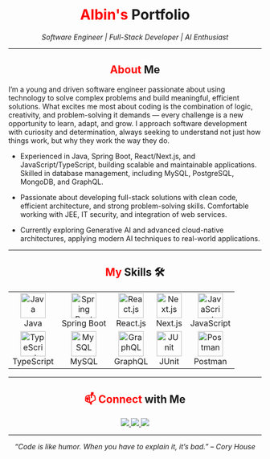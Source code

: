 <!-- ====== HEADER ====== -->
<h1 align="center">
  <span style="color:red">Albin's</span> Portfolio
</h1>
<p align="center">
  <em>Software Engineer | Full-Stack Developer | AI Enthusiast</em>
</p>

---

<!-- ====== ABOUT ME ====== -->
<h2 align="center">
  <span style="color:red">About</span> Me 
</h2>
I’m a young and driven software engineer passionate about using technology to solve complex problems and build meaningful, efficient solutions. What excites me most about coding is the combination of logic, creativity, and problem-solving it demands — every challenge is a new opportunity to learn, adapt, and grow. I approach software development with curiosity and determination, always seeking to understand not just how things work, but why they work the way they do.

-  Experienced in Java, Spring Boot, React/Next.js, and JavaScript/TypeScript, building scalable and maintainable applications. Skilled in database management, including MySQL, PostgreSQL, MongoDB, and GraphQL.

-  Passionate about developing full-stack solutions with clean code, efficient architecture, and strong problem-solving skills. Comfortable working with JEE, IT security, and integration of web services.

-  Currently exploring Generative AI and advanced cloud-native architectures, applying modern AI techniques to real-world applications.

---

<!-- ====== SKILLS ====== -->
<h2 align="center">
  <span style="color:red">My</span> Skills 🛠️
</h2>

<p align="center">

<table align="center">
  <tr>
    <td align="center"><img src="https://go-skill-icons.vercel.app/api/icons?i=java&theme=dark" alt="Java       " height="50"/><br>Java</td>
    <td align="center"><img src="https://go-skill-icons.vercel.app/api/icons?i=spring&theme=dark" alt="Spring Boot" height="50"/><br>Spring Boot</td>
    <td align="center"><img src="https://go-skill-icons.vercel.app/api/icons?i=react&theme=dark" alt="React.js   " height="50"/><br>React.js</td>
    <td align="center"><img src="https://go-skill-icons.vercel.app/api/icons?i=next&theme=dark" alt="Next.js    " height="50"/><br>Next.js</td>
    <td align="center"><img src="https://go-skill-icons.vercel.app/api/icons?i=javascript&theme=dark" alt="JavaScript " height="50"/><br>JavaScript</td>
  </tr>
  <tr>
    <td align="center"><img src="https://go-skill-icons.vercel.app/api/icons?i=typescript&theme=dark" alt="TypeScript" height="50"/><br>TypeScript</td>
    <td align="center"><img src="https://go-skill-icons.vercel.app/api/icons?i=mysql&theme=dark" alt="MySQL     " height="50"/><br>MySQL</td>
    <td align="center"><img src="https://go-skill-icons.vercel.app/api/icons?i=graphql&theme=dark" alt="GraphQL   " height="50"/><br>GraphQL</td>
    <td align="center"><img src="https://go-skill-icons.vercel.app/api/icons?i=junit&theme=dark" alt="JUnit     " height="50"/><br>JUnit</td>
    <td align="center"><img src="https://go-skill-icons.vercel.app/api/icons?i=postman&theme=dark" alt="Postman   " height="50"/><br>Postman</td>
  </tr>
</table>

</p>


---

<!-- ====== CONTACT ====== -->
<h2 align="center">
  <span style="color:red">📫 Connect</span> with Me 
</h2>

<p align="center">
  <a href="https://github.com/AlbinKL1" target="_blank">
    <img src="https://img.shields.io/badge/GitHub-%2312100E.svg?style=for-the-badge&logo=github&logoColor=white"/>
  </a>
  <a href="https://www.linkedin.com/in/albin-kaufeldt-l%C3%B6nn-476144234/" target="_blank">
    <img src="https://img.shields.io/badge/LinkedIn-%230077B5.svg?style=for-the-badge&logo=linkedin&logoColor=white"/>
  </a>
  <a href="mailto:albin.kaufeldt.lonn@outlook.com">
    <img src="https://img.shields.io/badge/Email-%23D14836.svg?style=for-the-badge&logo=gmail&logoColor=white"/>
  </a>
</p>

---

<p align="center">
  <em>“Code is like humor. When you have to explain it, it’s bad.” – Cory House</em>
</p>

